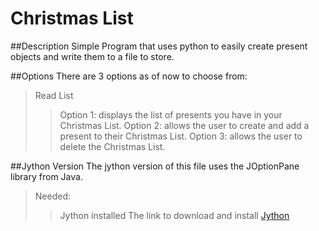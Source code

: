 Christmas List 
==============================
##Description
Simple Program that uses python to easily create present objects and write them to a file to store.

##Options
There are 3 options as of now to choose from:
>Read List
> >Option 1: displays the list of presents you have in your Christmas List.
> >Option 2: allows the user to create and add a present to their Christmas List.
> >Option 3: allows the user to delete the Christmas List.

##Jython Version
The jython version of this file uses the JOptionPane library from Java.
>Needed:
> >Jython installed
> >The link to download and install [Jython](https://wiki.python.org/jython/InstallationInstructions)
